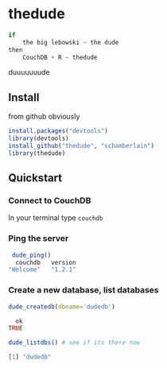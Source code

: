 thedude
=======

```python
if 
	the big lebowski ~ the dude 
then 
	CouchDB + R ~ thedude
```

duuuuuuude

## Install 

from github obviously

```r
install.packages("devtools")
library(devtools)
install_github("thedude", "schamberlain")
library(thedude)
```

## Quickstart

### Connect to CouchDB

In your terminal type `couchdb`

### Ping the server

```r
 dude_ping()
  couchdb   version 
"Welcome"   "1.2.1" 
```

### Create a new database, list databases

```r
dude_createdb(dbname='dudedb')

  ok 
TRUE 

dude_listdbs() # see if its there now

[1] "dudedb"
```

### 

```r

```